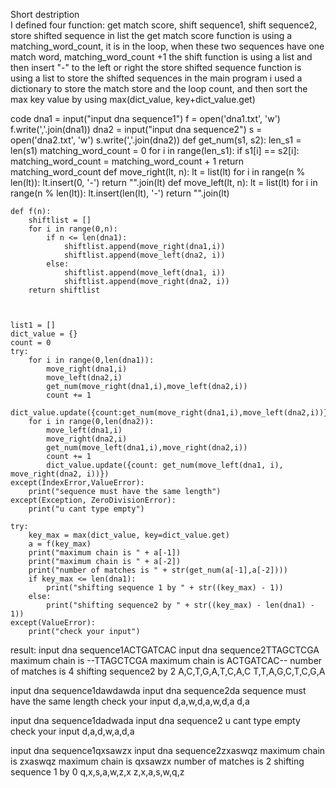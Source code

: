 Short destription  
I defined four function: get match score, shift sequence1, shift sequence2, store shifted sequence in list
the get match score function is using a matching_word_count, it is in the loop, when these two sequences have one match word, matching_word_count +1
the shift function is using a list and then insert "-" to the left or right
the store shifted sequence function is using a list to store the shifted sequences
in the main program i used a dictionary to store the match store and the loop count, and then sort the max key value by using max(dict_value, key+dict_value.get)

code
    dna1 = input("input dna sequence1")
    f = open('dna1.txt', 'w')
    f.write(','.join(dna1))
    dna2 = input("input dna sequence2")
    s = open('dna2.txt', 'w')
    s.write(','.join(dna2))
    def get_num(s1, s2):
        len_s1 = len(s1)
        matching_word_count = 0
        for i in range(len_s1):
            if s1[i] == s2[i]:
                matching_word_count = matching_word_count + 1
        return matching_word_count
    def move_right(lt, n):
        lt = list(lt)
        for i in range(n % len(lt)):
            lt.insert(0, '-')
        return "".join(lt)
    def move_left(lt, n):
        lt = list(lt)
        for i in range(n % len(lt)):
            lt.insert(len(lt), '-')
        return "".join(lt)

    def f(n):
        shiftlist = []
        for i in range(0,n):
            if n <= len(dna1):
                shiftlist.append(move_right(dna1,i))
                shiftlist.append(move_left(dna2, i))
            else:
                shiftlist.append(move_left(dna1, i))
                shiftlist.append(move_right(dna2, i))
        return shiftlist



    list1 = []
    dict_value = {}
    count = 0
    try:
        for i in range(0,len(dna1)):
            move_right(dna1,i)
            move_left(dna2,i)
            get_num(move_right(dna1,i),move_left(dna2,i))
            count += 1
            dict_value.update({count:get_num(move_right(dna1,i),move_left(dna2,i))})
        for i in range(0,len(dna2)):
            move_left(dna1,i)
            move_right(dna2,i)
            get_num(move_left(dna1,i),move_right(dna2,i))
            count += 1
            dict_value.update({count: get_num(move_left(dna1, i), move_right(dna2, i))})
    except(IndexError,ValueError):
        print("sequence must have the same length")
    except(Exception, ZeroDivisionError):
        print("u cant type empty")

    try:
        key_max = max(dict_value, key=dict_value.get)
        a = f(key_max)
        print("maximum chain is " + a[-1])
        print("maximum chain is " + a[-2])
        print("number of matches is " + str(get_num(a[-1],a[-2])))
        if key_max <= len(dna1):
            print("shifting sequence 1 by " + str((key_max) - 1))
        else:
            print("shifting sequence2 by " + str((key_max) - len(dna1) - 1))
    except(ValueError):
        print("check your input")


result:
input dna sequence1ACTGATCAC
input dna sequence2TTAGCTCGA
maximum chain is --TTAGCTCGA
maximum chain is ACTGATCAC--
number of matches is 4
shifting sequence2 by 2
A,C,T,G,A,T,C,A,C
T,T,A,G,C,T,C,G,A



input dna sequence1dawdawda
input dna sequence2da
sequence must have the same length
check your input
d,a,w,d,a,w,d,a
d,a


input dna sequence1dadwada
input dna sequence2
u cant type empty
check your input
d,a,d,w,a,d,a


input dna sequence1qxsawzx
input dna sequence2zxaswqz
maximum chain is zxaswqz
maximum chain is qxsawzx
number of matches is 2
shifting sequence 1 by 0
q,x,s,a,w,z,x
z,x,a,s,w,q,z

